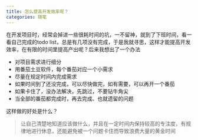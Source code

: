 ```yaml
---
title: 怎么提高开发效率呢？
categories: 随笔
---
```


在开发项目时，经常会掉进一些很耗时间的坑，一不留神，就到了下班时间，看一看自己完成的todo list，总是有几项没有完成，于是我就寻思，这样才能提高开发效率，在有限的时间里提高产出呢？后来我想出了一个办法

- 对项目需求进行细分
- 用番茄土豆软件，每个番茄对应一个小需求
- 尽量在规定时间内完成需求
- 如果时间到了还没完成，可以尽快做完，如有需要，可以再开一个番茄
- 如果卡住了，没办法解决，先跳过，不要钻牛角尖
- 当全部的番茄都完成时，再去完成、也就遗留的问题

这样做的好处是什么？

> 让自己清楚地知道应该做什么，并且在一定时间内保持较高的专注度，有规律地进行休息，还能避免被一个问题卡住而导致浪费大量的黄金时间
